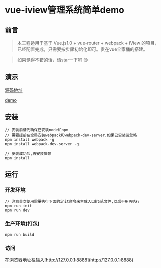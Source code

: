 # vue-iview管理系统简单demo
## 前言
>  本工程适用于基于 Vue.js1.0 + vue-router + webpack + iView 的项目，已经配置完成，只需要按步骤初始化即可。贵在vue全家桶的搭建。

>  如果觉得不错的话，请star一下吧 😊


## 演示
[源码地址](https://github.com/sosout/learn-vue/tree/master/vue-iview)

[demo](http://iview.sosout.com/)

## 安装
```bush
// 安装前请先确保已安装node和npm
// 需要提前在全局安装webpack和webpack-dev-server,如果已安装请忽略
npm install webpack -g
npm install webpack-dev-server -g

// 安装成功后,再安装依赖
npm install
```
## 运行
### 开发环境
```bush
// 注意首次使用需要执行下面的init命令来生成入口html文件,以后不用再执行
npm run init
npm run dev
```
### 生产环境(打包)
```bush
npm run build
```
### 访问
在浏览器地址栏输入[http://127.0.0.1:8888](http://127.0.0.1:8888)
